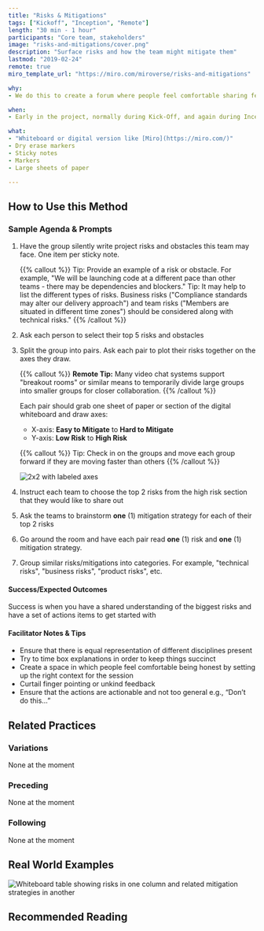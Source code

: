 ```yaml
---
title: "Risks & Mitigations"
tags: ["Kickoff", "Inception", "Remote"]
length: "30 min - 1 hour"
participants: "Core team, stakeholders"
image: "risks-and-mitigations/cover.png"
description: "Surface risks and how the team might mitigate them"
lastmod: "2019-02-24"
remote: true
miro_template_url: "https://miro.com/miroverse/risks-and-mitigations"

why:
- We do this to create a forum where people feel comfortable sharing fears and concerns in order to proactively mitigate issues we think may arise. This session results in a list of prioritized action items that the team can use to get ahead of any risks.

when:
- Early in the project, normally during Kick-Off, and again during Inception

what:
- "Whiteboard or digital version like [Miro](https://miro.com/)"
- Dry erase markers
- Sticky notes
- Markers
- Large sheets of paper

---
```

## How to Use this Method
### Sample Agenda & Prompts
1. Have the group silently write project risks and obstacles this team may face. One item per sticky note.
        
   {{% callout %}}
   Tip: Provide an example of a risk or obstacle. For example, "We will be launching code at a different pace than other teams - there may be dependencies and blockers."
   Tip: It may help to list the different types of risks. Business risks ("Compliance standards may alter our delivery approach") and team risks ("Members are situated in different time zones") should be considered along with technical risks."
   {{% /callout %}}
   
1. Ask each person to select their top 5 risks and obstacles

1. Split the group into pairs. Ask each pair to plot their risks together on the axes they draw.

   {{% callout %}}
   **Remote Tip:** Many video chat systems support "breakout rooms" or similar means to temporarily divide large groups into smaller groups for closer collaboration. 
   {{% /callout %}}

   Each pair should grab one sheet of paper or section of the digital whiteboard and draw axes:
   - X-axis: **Easy to Mitigate** to **Hard to Mitigate**
   - Y-axis: **Low Risk** to **High Risk**

   {{% callout %}}
   Tip: Check in on the groups and move each group forward if they are moving faster than others
   {{% /callout %}}
   
   ![2x2 with labeled axes](/images/practices/risks-and-mitigations/step-3.png)

1. Instruct each team to choose the top 2 risks from the high risk section that they would like to share out

1. Ask the teams to brainstorm **one** (1) mitigation strategy for each of their top 2 risks

1. Go around the room and have each pair read **one** (1) risk and **one** (1) mitigation strategy.

1. Group similar risks/mitigations into categories. For example, "technical risks", "business risks", "product risks", etc.

#### Success/Expected Outcomes
Success is when you have a shared understanding of the biggest risks and have a set of actions items to get started with

#### Facilitator Notes & Tips

- Ensure that there is equal representation of different disciplines present
- Try to time box explanations in order to keep things succinct
- Create a space in which people feel comfortable being honest by setting up the right context for the session
- Curtail finger pointing or unkind feedback
- Ensure that the actions are actionable and not too general e.g., “Don’t do this…”  

## Related Practices

### Variations

None at the moment

### Preceding

None at the moment

### Following

None at the moment

## Real World Examples
![Whiteboard table showing risks in one column and related mitigation strategies in another](/images/practices/risks-and-mitigations/example-2.jpg)

## Recommended Reading


